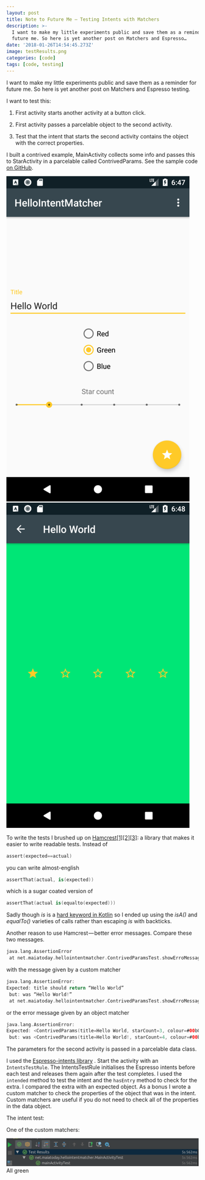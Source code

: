 ```yaml
---
layout: post
title: Note to Future Me — Testing Intents with Matchers
description: >-
  I want to make my little experiments public and save them as a reminder for
  future me. So here is yet another post on Matchers and Espresso…
date: '2018-01-26T14:54:45.273Z'
image: testResults.png
categories: [code]
tags: [code, testing]
---
```


I want to make my little experiments public and save them as a reminder for future me. So here is yet another post on Matchers and Espresso testing.

I want to test this:

1. First activity starts another activity at a button click.

2. First activity passes a parcelable object to the second activity.

3. Test that the intent that starts the second activity contains the object with the correct properties.

I built a contrived example, MainActivity collects some info and passes this to StarActivity in a parcelable called ContrivedParams. See the sample code [on GitHub](https://github.com/maiatoday/HelloIntentMatcher).

![](screen1.png)
![](greenStars.png)

To write the tests I brushed up on [Hamcrest](https://en.wikipedia.org/wiki/Hamcrest)[\[1\]](http://hamcrest.org/JavaHamcrest/javadoc/1.3/overview-summary.html)[\[2\]](https://www.planetgeek.ch/2012/03/07/create-your-own-matcher/)[\[3\]](http://www.vogella.com/tutorials/Hamcrest/article.html): a library that makes it easier to write readable tests. Instead of

```kotlin
assert(expected==actual)
```

you can write almost-english

```kotlin
assertThat(actual, is(expected))
```

which is a sugar coated version of

```kotlin
assertThat(actual is(equalto(expected)))
```

Sadly though _is_ is a [hard keyword in Kotlin](https://kotlinlang.org/docs/reference/keyword-reference.html) so I ended up using the _isA()_ and _equalTo()_ varieties of calls rather than escaping _is_ with backticks.

Another reason to use Hamcrest — better error messages. Compare these two messages.

```kotlin
java.lang.AssertionError  
 at net.maiatoday.hellointentmatcher.ContrivedParamsTest.showErroMessagesTest(ContrivedParamsTest.kt:37)
```

with the message given by a custom matcher

```kotlin
java.lang.AssertionError:   
Expected: title should return “Hello World”  
 but: was “Hello World!”  
 at net.maiatoday.hellointentmatcher.ContrivedParamsTest.showErroMessagesTest(ContrivedParamsTest.kt:42)
```

or the error message given by an object matcher

```kotlin
java.lang.AssertionError:   
Expected: <ContrivedParams(title=Hello World, starCount=3, colour=#00b0ff)>  
 but: was <ContrivedParams(title=Hello World!, starCount=4, colour=#00b0fff)> at net.maiatoday.hellointentmatcher.ContrivedParamsTest.showErroMessagesTest(ContrivedParamsTest.kt:47)
```

The parameters for the second activity is passed in a parcelable data class.

I used the [Espresso-intents library](https://developer.android.com/training/testing/espresso/intents.html) . Start the activity with an `IntentsTestRule`. The IntentsTestRule initialises the Espresso intents before each test and releases them again after the test completes. I used the `intended` method to test the intent and the `hasEntry` method to check for the extra. I compared the extra with an expected object. As a bonus I wrote a custom matcher to check the properties of the object that was in the intent. Custom matchers are useful if you do not need to check all of the properties in the data object.

The intent test:

One of the custom matchers:

![All green](testResults.png)
All green
